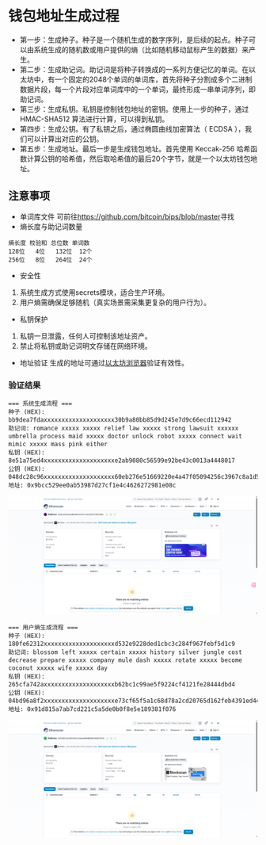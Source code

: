 # 钱包地址生成过程

- 第一步：生成种子。种子是一个随机生成的数字序列，是后续的起点。种子可以由系统生成的随机数或用户提供的熵（比如随机移动鼠标产生的数据）来产生。
- 第二步：生成助记词。助记词是将种子转换成的一系列方便记忆的单词。在以太坊中，有一个固定的2048个单词的单词库，首先将种子分割成多个二进制数据片段，每一个片段对应单词库中的一个单词，最终形成一串单词序列，即助记词。
- 第三步：生成私钥。私钥是控制钱包地址的密钥。使用上一步的种子，通过 HMAC-SHA512 算法进行计算，可以得到私钥。
- 第四步：生成公钥。有了私钥之后，通过椭圆曲线加密算法（ ECDSA ），我们可以计算出对应的公钥。
- 第五步：生成地址。最后一步是生成钱包地址。首先使用 Keccak-256 哈希函数计算公钥的哈希值，然后取哈希值的最后20个字节，就是一个以太坊钱包地址。

## 注意事项

- 单词库文件 可前往<https://github.com/bitcoin/bips/blob/master>寻找
- 熵长度与助记词数量

```doc
熵长度 校验和 总位数 单词数
128位   4位   132位  12个
256位   8位   264位  24个
```

- 安全性

1. 系统生成方式使用secrets模块，适合生产环境。
2. 用户熵需确保足够随机（真实场景需采集更复杂的用户行为）。

- 私钥保护

1. 私钥一旦泄露，任何人可控制该地址资产。
2. 禁止将私钥或助记词明文存储在网络环境。

- 地址验证
生成的地址可通过[以太坊浏览器](https://etherscan.io/)验证有效性。

### 验证结果

```docs
=== 系统生成流程 ===
种子 (HEX): bb9dea7fdaxxxxxxxxxxxxxxxxxxxx30b9a80bb85d9d245e7d9c66ecd112942
助记词: romance xxxxx xxxxx relief law xxxxx strong lawsuit xxxxxx umbrella process maid xxxxx doctor unlock robot xxxxx connect wait mimic xxxxx mass pink either
私钥 (HEX): 8e51a75ed4xxxxxxxxxxxxxxxxxxxxe2ab9080c56599e92be43c0013a4448017
公钥 (HEX): 048dc28c96xxxxxxxxxxxxxxxxxxxx60eb276e51669220e4a47f05094256c3967c8a1d5f58a980f3a59863d37a767f1f7331333769d568731c6c7c9cda7e9dfe25
地址: 0x9bcc529ee0ab53987d27cf1e4c4626272981e08c
```

![alt text](docs/0x9bcc529ee0ab53987d27cf1e4c4626272981e08c.png)

```docs
=== 用户熵生成流程 ===
种子 (HEX): 180fe62312xxxxxxxxxxxxxxxxxxxxd532e9228ded1cbc3c284f967febf5d1c9
助记词: blossom left xxxxx certain xxxxx history silver jungle cost decrease prepare xxxxx company mule dash xxxxx rotate xxxxx become coconut xxxxx wife xxxxx day
私钥 (HEX): 265cfa742axxxxxxxxxxxxxxxxxxxxb62bc1c99ae5f9224cf4121fe28444dbd4
公钥 (HEX): 04bd96a8f2xxxxxxxxxxxxxxxxxxxxe73cf65f5a1c68d78a2cd20765d162feb4391ed44e0ff5f9beaf366432ea0539b352bdc45a37785fa2787d483ac18c6cd3bf
地址: 0x91d815a7ab7cd221c5a5de0b0f8e5e189381f076
```

![alt text](docs/0x91d815a7ab7cd221c5a5de0b0f8e5e189381f076.png)
